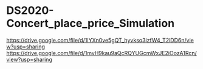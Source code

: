 # DS2020-Concert_place_price_Simulation

https://drive.google.com/file/d/1IYXn0ve5gQT_hyvkso3izfW4_T2lDD6n/view?usp=sharing
https://drive.google.com/file/d/1mvH9kau9aQcRQYUGcmWxJE2iOozA1Rcn/view?usp=sharing
